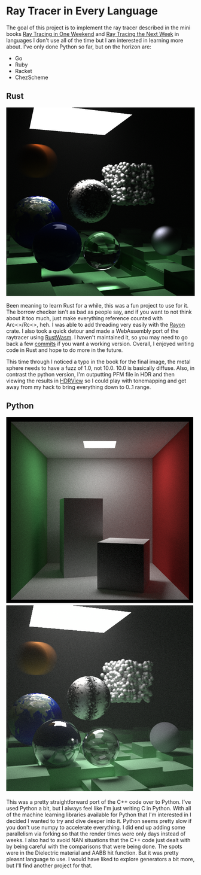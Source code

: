 Ray Tracer in Every Language
============================

The goal of this project is to implement the ray tracer described in the mini books [Ray Tracing in One Weekend](http://in1weekend.blogspot.com/2016/01/ray-tracing-in-one-weekend.html) and [Ray Tracing the Next Week](http://in1weekend.blogspot.com/2016/01/ray-tracing-second-weekend.html) in languages I don't use all of the time but I am interested in learning more about.  I've only done Python so far, but on the horizon are:

* Go
* Ruby
* Racket
* ChezScheme

Rust
----

![Final](rust/raytrace/final.png)

Been meaning to learn Rust for a while, this was a fun project to use for it. The borrow checker isn't as bad as people say, and if you want
to not think about it too much, just make everything reference counted with Arc<>/Rc<>, heh. I was able to add threading very easily with the [Rayon](https://crates.io/crates/rayon) crate. I also took a quick detour and made a WebAssembly port of the raytracer using [RustWasm](https://rustwasm.github.io/book/game-of-life/introduction.html).  I haven't maintained it, so you may need to go back a few [commits](https://github.com/bzztbomb/raytracer_in_every_language/commit/b2ab73af3e4ec9b8078a2d197adceddfc881e918) if you want a working version. Overall, I enjoyed writing code in Rust and hope to do more in the future.

This time through I noticed a typo in the book for the final image, the metal sphere needs to have a fuzz of 1.0, not 10.0.  10.0 is basically diffuse.  Also, in contrast the python version, I'm outputting PFM file in HDR and then viewing the results in [HDRView](https://bitbucket.org/wkjarosz/hdrview) so I could play with tonemapping and get away from my hack to bring everything down to 0..1 range.

Python
------

![Cornell](python/cornell.png)
![Final](python/final.png)

This was a pretty straightforward port of the C++ code over to Python.  I've used Python a bit, but I always feel like I'm just writing C in Python.  With all of the machine learning libraries available for Python that I'm interested in I decided I wanted to try and dive deeper into it.  Python seems pretty slow if you don't use numpy to accelerate everything. I did end up adding some parallelism via forking so that the render times were only days instead of weeks. I also had to avoid NAN situations that the C++ code just dealt with by being careful with the comparisons that were being done.  The spots were in the Dielectric material and AABB hit function. But it was pretty pleasnt language to use.  I would have liked to explore generators a bit more, but I'll find another project for that.
